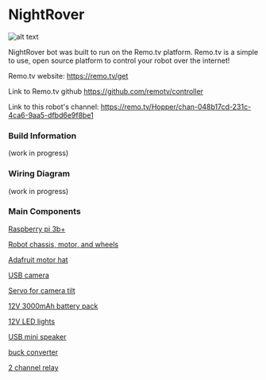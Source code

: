 # NightRover


![alt text](https://i.imgur.com/dsGSEJu.jpg?1 "Logo Title Text 1")



NightRover bot was built to run on the Remo.tv platform. Remo.tv is a simple to use, open source platform to control your robot over the internet!



Remo.tv website: https://remo.tv/get

Link to Remo.tv github https://github.com/remotv/controller

Link to this robot's channel: https://remo.tv/Hopper/chan-048b17cd-231c-4ca6-9aa5-dfbd6e9f8be1




### Build Information

(work in progress)

### Wiring Diagram

(work in progress)


### Main Components

[Raspberry pi 3b+](https://www.microcenter.com/product/601561/raspberry-pi-3-model-b)

[Robot chassis, motor, and wheels](https://www.microcenter.com/product/476372/velleman-2-wheel-drive-motor-chassis-robotics-kit) 

[Adafruit motor hat](https://www.adafruit.com/product/2348)

[USB camera](https://www.microcenter.com/product/380932/logitech-hd-pro-webcam-c920)

[Servo for camera tilt](https://www.banggood.com/MG995-High-Torgue-Metal-Gear-Analog-Servo-for-RC-Airplane-Models-p-73885.html?gmcCountry=US&currency=USD&cur_warehouse=CN&createTmp=1&utm_source=googleshopping&utm_medium=cpc_bgs&utm_content=frank&utm_campaign=ssc-usg-100-all-0821&ad_id=378825333488&gclid=CjwKCAjwsMzzBRACEiwAx4lLGzztdpgQiGXD0X20oqIolGU7rYdnAYp62J4ymBxYdDKXouAk6RHLdBoC7DgQAvD_BwE)

[12V 3000mAh battery pack](https://www.amazon.com/gp/product/B01M7Z9Z1N/ref=ppx_yo_dt_b_asin_title_o05_s01?ie=UTF8&psc=1)

[12V LED lights](https://www.amazon.com/gp/product/B07CVCSY2M/ref=ppx_yo_dt_b_asin_title_o02_s00?ie=UTF8&psc=1)

[USB mini speaker](https://www.amazon.com/gp/product/B075M7FHM1/ref=ppx_yo_dt_b_asin_title_o05_s00?ie=UTF8&psc=1)

[buck converter](https://www.amazon.com/gp/product/B076H3XHXP/ref=ppx_yo_dt_b_asin_title_o01_s00?ie=UTF8&psc=1)

[2 channel relay](https://www.amazon.com/gp/product/B072BY3KJF/ref=ppx_yo_dt_b_asin_title_o04_s00?ie=UTF8&psc=1) 

